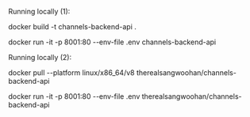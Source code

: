 Running locally (1):

docker build -t channels-backend-api .

docker run -it -p 8001:80 --env-file .env channels-backend-api

Running locally (2):

docker pull --platform linux/x86_64/v8 therealsangwoohan/channels-backend-api

docker run -it -p 8001:80 --env-file .env therealsangwoohan/channels-backend-api